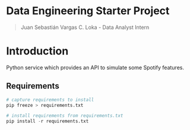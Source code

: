 # Data Engineering Starter Project
> Juan Sebastián Vargas C.
> Loka - Data Analyst Intern

# Introduction
Python service which provides an API to simulate some Spotify features. 


## Requirements
```python
# capture requirements to install
pip freeze > requirements.txt

# install requirements from requirements.txt
pip install -r requirements.txt
```